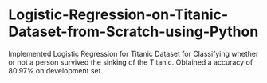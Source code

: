 # Logistic-Regression-on-Titanic-Dataset-from-Scratch-using-Python
Implemented Logistic Regression for Titanic Dataset for Classifying whether or not a person survived the sinking of the Titanic. Obtained a accuracy of 80.97% on development set.
